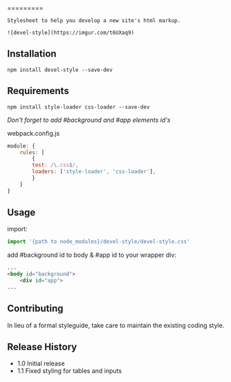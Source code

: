 <!--
@Author: Andreee Ray <develdoe>
@Date:   2017-04-10T17:45:02+02:00
@Email:  me@andreeray.se
@Filename: README.md
@Last modified by:   develdoe
@Last modified time: 2017-04-11T14:16:50+02:00
-->

=========

    Stylesheet to help you develop a new site's html markup.

    ![devel-style](https://imgur.com/t6UXaq9)

## Installation

    npm install devel-style --save-dev

## Requirements


`npm install style-loader css-loader --save-dev`

*Don't forget to add #background and #app elements id's*

webpack.config.js

```js
module: {
    rules: [
        {
        test: /\.css$/,
        loaders: ['style-loader', 'css-loader'],
        }
    ]
}
```

## Usage

import:

```js
import '{path to node_modules}/devel-style/devel-style.css'
```
add #background id to body & #app id to your wrapper div:

```html
...
<body id="background">
    <div id="app">
...
```

## Contributing

In lieu of a formal styleguide, take care to maintain the existing coding style.

## Release History

* 1.0 Initial release
* 1.1 Fixed styling for tables and inputs
